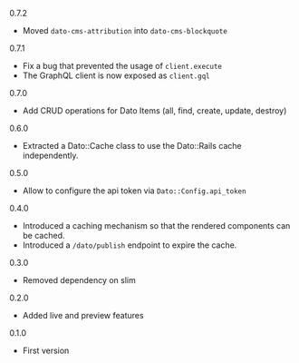 0.7.2

* Moved `dato-cms-attribution` into `dato-cms-blockquote`

0.7.1

* Fix a bug that prevented the usage of `client.execute`
* The GraphQL client is now exposed as `client.gql`

0.7.0

* Add CRUD operations for Dato Items (all, find, create, update, destroy)

0.6.0

* Extracted a Dato::Cache class to use the Dato::Rails cache independently.

0.5.0

* Allow to configure the api token via `Dato::Config.api_token`

0.4.0

* Introduced a caching mechanism so that the rendered components can be cached.
* Introduced a `/dato/publish` endpoint to expire the cache.

0.3.0

* Removed dependency on slim

0.2.0

* Added live and preview features

0.1.0

* First version
